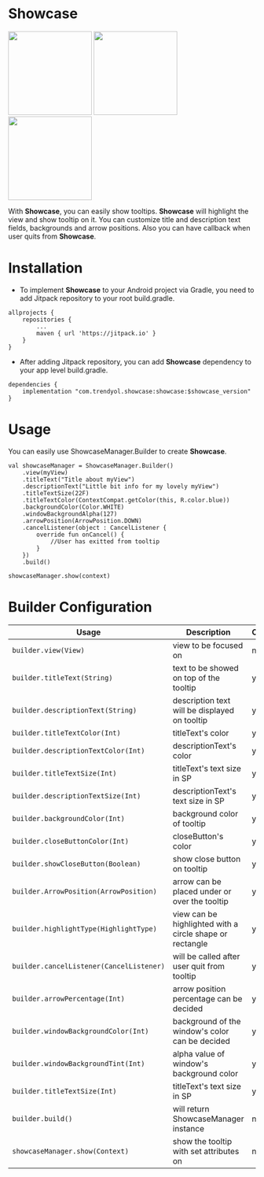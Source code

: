 # Showcase
<img src="https://raw.githubusercontent.com/bilgehankalkan/showcase/master/screenshots/1.png" width="170"/>	<img src="https://raw.githubusercontent.com/bilgehankalkan/showcase/master/screenshots/2.png" width="170"/>	<img src="https://raw.githubusercontent.com/bilgehankalkan/showcase/master/screenshots/3.png" width="170"/>

With **Showcase**, you can easily show tooltips. **Showcase** will highlight the view and show tooltip on it. You can customize title and description text fields, backgrounds and arrow positions. Also you can have callback when user quits from **Showcase**.

# Installation
 - To implement **Showcase** to your Android project via Gradle, you need to add Jitpack repository to your root build.gradle.
```
allprojects {
    repositories {
        ...
        maven { url 'https://jitpack.io' }
    }
}
```
 - After adding Jitpack repository, you can add **Showcase** dependency to your app level build.gradle.
```
dependencies {
    implementation "com.trendyol.showcase:showcase:$showcase_version"
}
```

# Usage
You can easily use ShowcaseManager.Builder to create **Showcase**.
```
val showcaseManager = ShowcaseManager.Builder()  
    .view(myView)  
    .titleText("Title about myView")  
    .descriptionText("Little bit info for my lovely myView")  
    .titleTextSize(22F)  
    .titleTextColor(ContextCompat.getColor(this, R.color.blue))  
    .backgroundColor(Color.WHITE)  
    .windowBackgroundAlpha(127)  
    .arrowPosition(ArrowPosition.DOWN)
    .cancelListener(object : CancelListener {  
	    override fun onCancel() {  
			//User has exitted from tooltip
	    }  
	})
    .build()  
  
showcaseManager.show(context)
```

# Builder Configuration
| Usage         | Description | Optional | Default Value |
| ------------- |-------------| ------------- |------------- |
| `builder.view(View)` | view to be focused on | no | |
| `builder.titleText(String)` | text to be showed on top of the tooltip | yes | "" |
| `builder.descriptionText(String)` | description text will be displayed on tooltip | yes | "" |
| `builder.titleTextColor(Int)` | titleText's color | yes | Color.BLACK |
| `builder.descriptionTextColor(Int)` | descriptionText's color | yes | Color.BLACK |
| `builder.titleTextSize(Int)` | titleText's text size in SP | yes | 18 SP |
| `builder.descriptionTextSize(Int)` | descriptionText's text size in SP | yes | 14 SP |
| `builder.backgroundColor(Int)` | background color of tooltip | yes | Color.WHITE |
| `builder.closeButtonColor(Int)` | closeButton's color | yes | Color.BLACK |
| `builder.showCloseButton(Boolean)` | show close button on tooltip | yes | true |
| `builder.ArrowPosition(ArrowPosition)` | arrow can be placed under or over the tooltip | yes | ArrowPosition.AUTO |
| `builder.highlightType(HighlightType)` | view can be highlighted with a circle shape or rectangle | yes | HighlightType.RECTANGLE |
| `builder.cancelListener(CancelListener)` | will be called after user quit from tooltip | yes | null |
| `builder.arrowPercentage(Int)` | arrow position percentage can be decided | yes | null |
| `builder.windowBackgroundColor(Int)` | background of the window's color can be decided | yes | Color.BLACK |
| `builder.windowBackgroundTint(Int)` | alpha value of window's background color | yes | 204 |
| `builder.titleTextSize(Int)` | titleText's text size in SP | yes | 18 |
| `builder.build()` | will return ShowcaseManager instance | no |  |
| `showcaseManager.show(Context)` | show the tooltip with set attributes on  | no |  |

